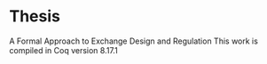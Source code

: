 # Thesis
A Formal Approach to Exchange Design and Regulation
This work is compiled in Coq version 8.17.1

